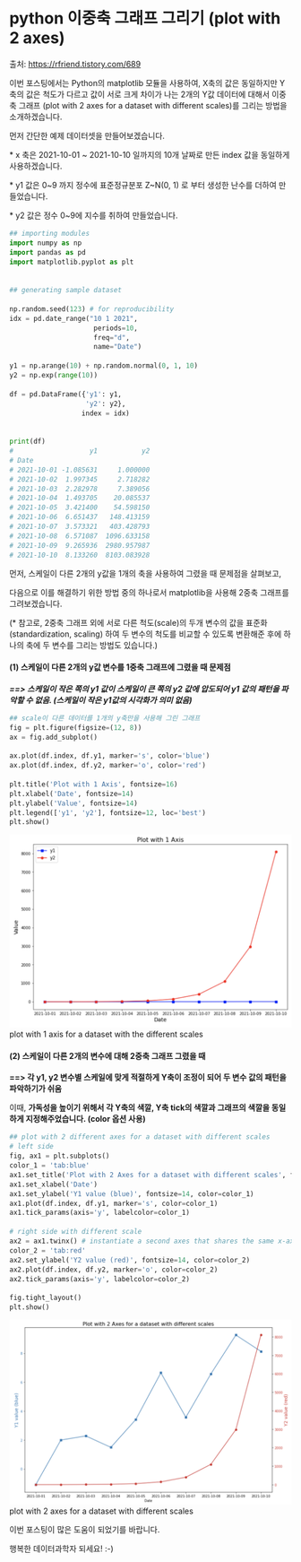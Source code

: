 # python 이중축 그래프 그리기 (plot with 2 axes)

출처: https://rfriend.tistory.com/689



이번 포스팅에서는 Python의 matplotlib 모듈을 사용하여, X축의 값은 동일하지만 Y축의 값은 척도가 다르고 값이 서로 크게 차이가 나는 2개의 Y값 데이터에 대해서 이중축 그래프 (plot with 2 axes for a dataset with different scales)를 그리는 방법을 소개하겠습니다. 

 

먼저 간단한 예제 데이터셋을 만들어보겠습니다. 

 

 \* x 축은 2021-10-01 ~ 2021-10-10 일까지의 10개 날짜로 만든 index 값을 동일하게 사용하겠습니다. 

 \* y1 값은 0~9 까지 정수에 표준정규분포 Z~N(0, 1) 로 부터 생성한 난수를 더하여 만들었습니다. 

 \* y2 값은 정수 0~9에 지수를 취하여 만들었습니다. 

 

```python
## importing modules
import numpy as np
import pandas as pd
import matplotlib.pyplot as plt


## generating sample dataset

np.random.seed(123) # for reproducibility
idx = pd.date_range("10 1 2021", 
                     periods=10, 
                     freq="d", 
                     name="Date")

y1 = np.arange(10) + np.random.normal(0, 1, 10)
y2 = np.exp(range(10))

df = pd.DataFrame({'y1': y1, 
                   'y2': y2}, 
                  index = idx)


print(df)
#                   y1           y2
# Date                             
# 2021-10-01 -1.085631     1.000000
# 2021-10-02  1.997345     2.718282
# 2021-10-03  2.282978     7.389056
# 2021-10-04  1.493705    20.085537
# 2021-10-05  3.421400    54.598150
# 2021-10-06  6.651437   148.413159
# 2021-10-07  3.573321   403.428793
# 2021-10-08  6.571087  1096.633158
# 2021-10-09  9.265936  2980.957987
# 2021-10-10  8.133260  8103.083928
```

 

 

먼저, 스케일이 다른 2개의 y값을 1개의 축을 사용하여 그렸을 때 문제점을 살펴보고, 

다음으로 이를 해결하기 위한 방법 중의 하나로서 matplotlib을 사용해 2중축 그래프를 그려보겠습니다. 

 

(* 참고로, 2중축 그래프 외에 서로 다른 척도(scale)의 두개 변수의 값을 표준화(standardization, scaling) 하여 두 변수의 척도를 비교할 수 있도록 변환해준 후에 하나의 축에 두 변수를 그리는 방법도 있습니다.)

 

 

#### **(1) 스케일이 다른 2개의 y값 변수를 1중축 그래프에 그렸을 때 문제점**

***==> 스케일이 작은 쪽의 y1 값이 스케일이 큰 쪽의 y2 값에 압도되어 y1 값의 패턴을 파악할 수 없음. (스케일이 작은 y1값의 시각화가 의미 없음)***

 

```python
## scale이 다른 데이터를 1개의 y축만을 사용해 그린 그래프
fig = plt.figure(figsize=(12, 8))
ax = fig.add_subplot() 

ax.plot(df.index, df.y1, marker='s', color='blue')
ax.plot(df.index, df.y2, marker='o', color='red')

plt.title('Plot with 1 Axis', fontsize=16)
plt.xlabel('Date', fontsize=14)
plt.ylabel('Value', fontsize=14)
plt.legend(['y1', 'y2'], fontsize=12, loc='best')
plt.show()
```



![img](.\Images\dKLQouKONpDkyVUTbkZKx0.png)plot with 1 axis for a dataset with the different scales



 

 

#### **(2) 스케일이 다른 2개의 변수에 대해 2중축 그래프 그렸을 때**

**==> 각 y1, y2 변수별 스케일에 맞게 적절하게 Y축이 조정이 되어 두 변수 값의 패턴을 파악하기가 쉬움**

 

이때, **가독성을 높이기 위해서 각 Y축의 색깔, Y축 tick의 색깔과 그래프의 색깔을 동일하게 지정해주었습니다. (color 옵션 사용)**

 

```python
## plot with 2 different axes for a dataset with different scales
# left side
fig, ax1 = plt.subplots()
color_1 = 'tab:blue'
ax1.set_title('Plot with 2 Axes for a dataset with different scales', fontsize=16)
ax1.set_xlabel('Date')
ax1.set_ylabel('Y1 value (blue)', fontsize=14, color=color_1)
ax1.plot(df.index, df.y1, marker='s', color=color_1)
ax1.tick_params(axis='y', labelcolor=color_1)

# right side with different scale
ax2 = ax1.twinx() # instantiate a second axes that shares the same x-axis
color_2 = 'tab:red'
ax2.set_ylabel('Y2 value (red)', fontsize=14, color=color_2)
ax2.plot(df.index, df.y2, marker='o', color=color_2)
ax2.tick_params(axis='y', labelcolor=color_2)

fig.tight_layout()
plt.show()
```



![img](.\Images\U8CnSDh9BaInFbNKz7hA00.png)plot with 2 axes for a dataset with different scales



 

 

이번 포스팅이 많은 도움이 되었기를 바랍니다. 

행복한 데이터과학자 되세요!  :-)
